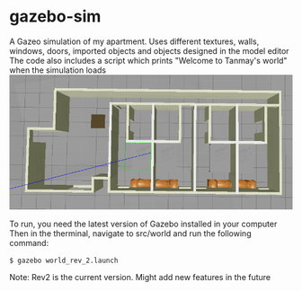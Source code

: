 # gazebo-sim
A Gazeo simulation of my apartment. Uses different textures, walls, windows, doors, imported objects and objects designed in the model editor
The code also includes a script which prints "Welcome to Tanmay's world" when the simulation loads
![World screenshot](/src/screenshots/gazebo_world.png)

To run, you need the latest version of Gazebo installed in your computer
Then in the therminal, navigate to src/world and run the following command:
```
$ gazebo world_rev_2.launch
```
Note: Rev2 is the current version. Might add new features in the future
